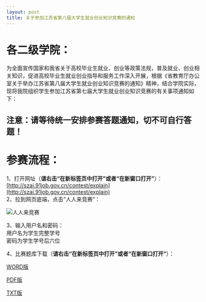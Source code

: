 ```yaml
---
layout: post
title: 关于参加江苏省第八届大学生就业创业知识竞赛的通知
---
```


# 各二级学院：    
为全面宣传国家和我省关于高校毕业生就业、创业等政策法规，普及就业、创业相关知识，促进高校毕业生就业创业指导和服务工作深入开展，根据《省教育厅办公室关于举办江苏省第八届大学生就业创业知识竞赛的通知》精神，结合学院实际，现将我院组织学生参加江苏省第七届大学生就业创业知识竞赛的有关事项通知如下：

## 注意：请等待统一安排参赛答题通知，切不可自行答题！

<!--more-->


# 参赛流程：    

1、打开网址（**请右击“在新标签页中打开”或者“在新窗口打开”**）：[http://szai.91job.gov.cn/contest/explain](http://szai.91job.gov.cn/contest/explain)    
2、拉到网页底端，点击“人人来竞赛”：    

![人人来竞赛](https://raw.githubusercontent.com/zhenyangleo/zhenyangleo.github.io/master/post-image/20180611-%E4%BA%BA%E4%BA%BA%E6%9D%A5%E5%8F%82%E8%B5%9B.png)    

3、输入用户名和密码：    
用户名为学生完整学号    
密码为学生学号后六位    

4、比赛题库下载（**请右击“在新标签页中打开”或者“在新窗口打开”**）：    

[WORD版](https://share.weiyun.com/5ToQOsk)    

[PDF版](https://share.weiyun.com/5d3h3XZ)    

[TXT版](https://share.weiyun.com/5gitr64)    
